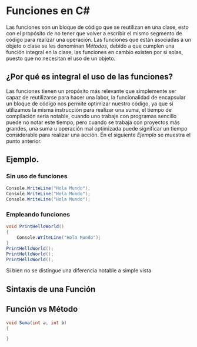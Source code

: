<!------Titulo------>
# Funciones en C#
Las funciones son un bloque de código que se reutilizan en una clase, esto con el propósito de no tener que volver a escribir el mismo segmento de código para realizar una operación. Las funciones que están asociadas a un objeto o clase se les denominan *Métodos*, debido a que cumplen una función integral en la clase, las funciones en cambio existen por si solas, puesto que no necesitan el uso de un objeto.
## ¿Por qué es integral el uso de las funciones?
Las funciones tienen un propósito más relevante que simplemente ser capaz de reutilizarse para hacer una labor, la funcionalidad de encapsular un bloque de código nos permite optimizar nuestro código, ya que si utilizamos la misma instrucción para realizar una suma, el tiempo de compilación seria notable, cuando uno trabaje con programas sencillo puede no notar este tiempo, pero cuando se trabaja con proyectos más grandes, una suma u operación mal optimizada puede significar un tiempo considerable para realizar una acción. En el siguiente *Ejemplo* se muestra el punto anterior.
## Ejemplo.
### Sin uso de funciones
```csharp
Console.WriteLine("Hola Mundo");
Console.WriteLine("Hola Mundo");
Console.WriteLine("Hola Mundo");
```
### Empleando funciones
```csharp
void PrintHelloWorld()
{
    Console.WriteLine("Hola Mundo");
}
PrintHelloWorld();
PrintHelloWorld();
PrintHelloWorld();
```
Si bien no se distingue una diferencia notable a simple vista
## Sintaxis de una Función


## Función vs Método

```csharp
void Suma(int a, int b)
{

}
```

